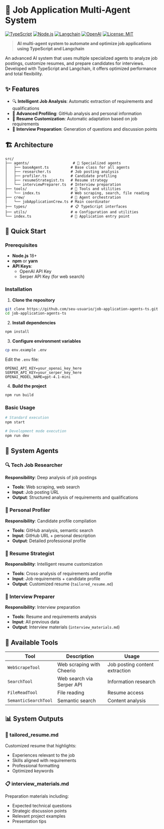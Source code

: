 # 🤖 Job Application Multi-Agent System

[![TypeScript](https://img.shields.io/badge/TypeScript-007ACC?style=for-the-badge&logo=typescript&logoColor=white)](https://www.typescriptlang.org/)
[![Node.js](https://img.shields.io/badge/Node.js-43853D?style=for-the-badge&logo=node.js&logoColor=white)](https://nodejs.org/)
[![Langchain](https://img.shields.io/badge/Langchain-00FF00?style=for-the-badge&logo=langchain&logoColor=black)](https://js.langchain.com/)
[![OpenAI](https://img.shields.io/badge/OpenAI-412991?style=for-the-badge&logo=openai&logoColor=white)](https://openai.com/)
[![License: MIT](https://img.shields.io/badge/License-MIT-yellow.svg?style=for-the-badge)](https://opensource.org/licenses/MIT)

> **AI multi-agent system to automate and optimize job applications using TypeScript and Langchain**

An advanced AI system that uses multiple specialized agents to analyze job postings, customize resumes, and prepare candidates for interviews. Developed with TypeScript and Langchain, it offers optimized performance and total flexibility.

## ✨ Features

- 🔍 **Intelligent Job Analysis**: Automatic extraction of requirements and qualifications
- 👤 **Advanced Profiling**: GitHub analysis and personal information
- 📝 **Resume Customization**: Automatic adaptation based on job requirements
- 🎤 **Interview Preparation**: Generation of questions and discussion points

## 🏗️ Architecture

```
src/
├── agents/                    # 🤖 Specialized agents
│   ├── baseAgent.ts          # Base class for all agents
│   ├── researcher.ts         # Job posting analysis
│   ├── profiler.ts           # Candidate profiling
│   ├── resumeStrategist.ts   # Resume strategy
│   └── interviewPreparer.ts  # Interview preparation
├── tools/                    # 🔧 Tools and utilities
│   └── index.ts              # Web scraping, search, file reading
├── crew/                     # 🎯 Agent orchestration
│   └── jobApplicationCrew.ts # Main coordinator
├── types/                    # 📋 TypeScript interfaces
├── utils/                    # ⚙️ Configuration and utilities
└── index.ts                  # 🚀 Application entry point
```

## 🚀 Quick Start

### Prerequisites

- **Node.js** 18+ 
- **npm** or **yarn**
- **API Keys**:
  - OpenAI API Key
  - Serper API Key (for web search)

### Installation

1. **Clone the repository**
```bash
git clone https://github.com/seu-usuario/job-application-agents-ts.git
cd job-application-agents-ts
```

2. **Install dependencies**
```bash
npm install
```

3. **Configure environment variables**
```bash
cp env.example .env
```

Edit the `.env` file:
```env
OPENAI_API_KEY=your_openai_key_here
SERPER_API_KEY=your_serper_key_here
OPENAI_MODEL_NAME=gpt-4.1-mini
```

4. **Build the project**
```bash
npm run build
```

### Basic Usage

```bash
# Standard execution
npm start

# Development mode execution
npm run dev

```

## 🤖 System Agents

### 🔍 Tech Job Researcher
**Responsibility**: Deep analysis of job postings

- **Tools**: Web scraping, web search
- **Input**: Job posting URL
- **Output**: Structured analysis of requirements and qualifications

### 👤 Personal Profiler
**Responsibility**: Candidate profile compilation

- **Tools**: GitHub analysis, semantic search
- **Input**: GitHub URL + personal description
- **Output**: Detailed professional profile

### 📝 Resume Strategist
**Responsibility**: Intelligent resume customization

- **Tools**: Cross-analysis of requirements and profile
- **Input**: Job requirements + candidate profile
- **Output**: Customized resume (`tailored_resume.md`)

### 🎤 Interview Preparer
**Responsibility**: Interview preparation

- **Tools**: Resume and requirements analysis
- **Input**: All previous data
- **Output**: Interview materials (`interview_materials.md`)

## 🔧 Available Tools

| Tool | Description | Usage |
|------|-------------|-------|
| `WebScrapeTool` | Web scraping with Cheerio | Job posting content extraction |
| `SearchTool` | Web search via Serper API | Information research |
| `FileReadTool` | File reading | Resume access |
| `SemanticSearchTool` | Semantic search | Content analysis |

## 📊 System Outputs

### 📄 tailored_resume.md
Customized resume that highlights:
- Experiences relevant to the job
- Skills aligned with requirements
- Professional formatting
- Optimized keywords

### 📋 interview_materials.md
Preparation materials including:
- Expected technical questions
- Strategic discussion points
- Relevant project examples
- Presentation tips